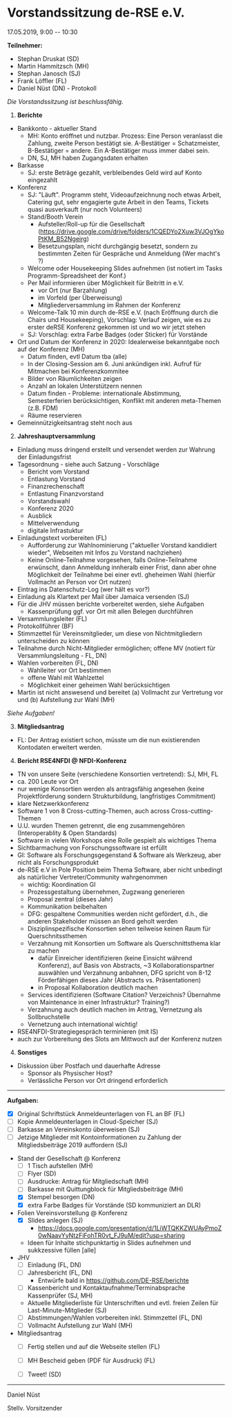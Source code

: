 # Vorstandssitzung de-RSE e.V.

17.05.2019, 9:00 -- 10:30

**Teilnehmer:**

- Stephan Druskat (SD)
- Martin Hammitzsch (MH)
- Stephan Janosch (SJ)
- Frank Löffler (FL)
- Daniel Nüst (DN) - Protokoll

_Die Vorstandssitzung ist beschlussfähig._

1. **Berichte**

- Bankkonto - aktueller Stand
  - MH: Konto eröffnet und nutzbar. Prozess: Eine Person veranlasst die Zahlung, zweite Person bestätigt sie. A-Bestätiger = Schatzmeister, B-Bestätiger = andere. Ein A-Bestätiger muss immer dabei sein.
  - DN, SJ, MH haben Zugangsdaten erhalten
- Barkasse
  - SJ: erste Beträge gezahlt, verbleibendes Geld wird auf Konto eingezahlt
- Konferenz
  - SJ: "Läuft". Programm steht, Videoaufzeichnung noch etwas Arbeit, Catering gut, sehr engagierte gute Arbeit in den Teams, Tickets quasi ausverkauft (nur noch Volunteers)
  - Stand/Booth Verein
    - Aufsteller/Roll-up für die Gesellschaft (https://drive.google.com/drive/folders/1CQEDYo2Xuw3VJOgYkoPtKM_B52Ngeirg)
    - Besetzungsplan, nicht durchgängig besetzt, sondern zu bestimmten Zeiten für Gespräche und Anmeldung (Wer macht's ?)
  - Welcome oder Housekeeping Slides aufnehmen (ist notiert im Tasks Programm-Spreadsheet der Konf.)
  - Per Mail informieren über Möglichkeit für Beitritt in e.V.
    - vor Ort (nur Barzahlung)
    - im Vorfeld (per Überweisung)
    - Mitgliederversammlung im Rahmen der Konferenz
  - Welcome-Talk 10 min durch de-RSE e.V. (nach Eröffnung durch die Chairs und Housekeeping), Vorschlag: Verlauf zeigen, wie es zu erster deRSE Konferenz gekommen ist und wo wir jetzt stehen
  - SJ: Vorschlag: extra Farbe Badges (oder Sticker) für Vorstände
- Ort und Datum der Konferenz in 2020: Idealerweise bekanntgabe noch auf der Konferenz (MH)
  - Datum finden, evtl Datum tba (alle)
  - In der Closing-Session am 6. Juni ankündigen inkl. Aufruf für Mitmachen bei Konferenzkommitee
  - Bilder von Räumlichkeiten zeigen
  - Anzahl an lokalen Unterstützern nennen
  - Datum finden - Probleme: internationale Abstimmung, Semesterferien berücksichtigen, Konflikt mit anderen meta-Themen (z.B. FDM) 
  - Räume reservieren
- Gemeinnützigkeitsantrag steht noch aus

2. **Jahreshauptversammlung**

- Einladung muss dringend erstellt und versendet werden zur Wahrung der Einladungsfrist
- Tagesordnung - siehe auch Satzung - Vorschläge
  - Bericht vom Vorstand
  - Entlastung Vorstand
  - Finanzrechenschaft
  - Entlastung Finanzvorstand
  - Vorstandswahl
  - Konferenz 2020
  - Ausblick
  - Mittelverwendung
  - digitale Infrastuktur
- Einladungstext vorbereiten (FL)
  - Aufforderung zur Wahlnominierung ("aktueller Vorstand kandidiert wieder", Webseiten mit Infos zu Vorstand nachziehen)
  - Keine Online-Teilnahme vorgesehen, falls Online-Teilnahme erwünscht, dann Anmeldung innheralb einer Frist, dann aber ohne Möglichkeit der Teilnahme bei einer evtl. gheheimen Wahl (hierfür Vollmacht an Person vor Ort nutzen)
- Eintrag ins Datenschutz-Log (wer hält es vor?)
- Einladung als Klartext per Mail über Jamaica versenden (SJ)
- Für die JHV müssen berichte vorbereitet werden, siehe Aufgaben
  - Kassenprüfung ggf. vor Ort mit allen Belegen durchführen
- Versammlungsleiter (FL)
- Protokollführer (BF)
- Stimmzettel für Vereinsmitglieder, um diese von Nichtmitgliedern unterscheiden zu können
- Teilnahme durch Nicht-Mitglieder ermöglichen; offene MV​​​​​​​ (notiert für Versammlungsleitung - FL, DN)
- Wahlen vorbereiten (FL, DN)
  - Wahlleiter vor Ort bestimmen
  - offene Wahl mit Wahlzettel
  - Möglichkeit einer geheimen Wahl berücksichtigen
- Martin ist nicht answesend und bereitet (a) Vollmacht zur Vertretung vor und (b) Aufstellung zur Wahl (MH)

_Siehe Aufgaben!_    

3. **Mitgliedsantrag**

- FL: Der Antrag existiert schon, müsste um die nun existierenden Kontodaten erweitert werden.

4. **Bericht RSE4NFDI @ NFDI-Konferenz**

- TN von unsere Seite (verschiedene Konsortien vertretend): SJ, MH, FL
- ca. 200 Leute vor Ort
- nur wenige Konsortien werden als antragsfähig angesehen (keine Projektförderung sondern Strukturbildung, langfristiges Commitment)
- klare Netzwerkkonferenz
- Software 1 von 8 Cross-cutting-Themen, auch across Cross-cutting-Themen
- U.U. wurden Themen getrennt, die eng zusammengehören (Interoperablity & Open Standards)
- Software in vielen Workshops eine Rolle gespielt als wichtiges Thema
- Sichtbarmachung von Forschungssoftware ist erfüllt
- GI: Software als Forschungsgegenstand & Software als Werkzeug, aber nicht als Forschungsprodukt
- de-RSE e.V in Pole Position beim Thema Software, aber nicht unbedingt als natürlicher Vertreter/Community wahrgenommen
  - wichtig: Koordination GI
  - Prozessgestaltung übernehmen, Zugzwang generieren
  - Proposal zentral (dieses Jahr)
  - Kommunikation beibehalten
  - DFG: gespaltene Communities werden nicht gefördert, d.h., die anderen Stakeholder müssen an Bord geholt werden
  - Disziplinspezifische Konsortien sehen teilweise keinen Raum für Querschnitssthemen
  - Verzahnung mit Konsortien um Software als Querschnittsthema klar zu machen
    - dafür Einreicher identifizieren (keine Einsicht während Konferenz), auf Basis von Abstracts, ~3 Kollaborationspartner auswählen und Verzahnung anbahnen, DFG spricht von 8-12 Förderfähigen dieses Jahr (Abstracts vs. Präsentationen)
    - in Proposal Kollaboration deutlich machen
  - Services identifizieren (Software Citation? Verzeichnis? Übernahme von Maintenance in einer Infrastruktur? Training?)
  - Verzahnung auch deutlich machen im Antrag, Vernetzung als Sollbruchstelle
  - Vernetzung auch international wichtig!
- RSE4NFDI-Strategiegespräch terminieren (mit IS)
- auch zur Vorbereitung des Slots am Mittwoch auf der Konferenz nutzen

4. **Sonstiges**

- Diskussion über Postfach und dauerhafte Adresse
  - Sponsor als Physischer Host? 
  - Verlässliche Person vor Ort dringend erforderlich

------

**Aufgaben:**

- [x] Original Schriftstück Anmeldeunterlagen von FL an BF (FL)
- [ ] Kopie Anmeldeunterlagen in Cloud-Speicher (SJ)
- [ ] Barkasse an Vereinskonto überweisen (SJ)
- [ ] Jetzige Mitglieder mit Kontoinformationen zu Zahlung der Mitgliedsbeiträge 2019 auffordern (SJ)
- Stand der Gesellschaft @ Konferenz
  - [ ] 1 Tisch aufstellen (MH)
  - [ ] Flyer (SD)
  - [ ] Ausdrucke: Antrag für Mitgliedschaft (MH)
  - [ ] Barkasse mit Quittungblock für Mitgliedsbeiträge (MH)
  - [x] Stempel besorgen (DN)
  - [x] extra Farbe Badges für Vorstände (SD kommuniziert an DLR)
- Folien Vereinsvorstellung @ Konferenz
  - [x] Slides anlegen (SJ)
    - https://docs.google.com/presentation/d/1LiWTQKKZWUAyPmoZ0wNaavYyNtzFiFohTR0vt_FJ9uM/edit?usp=sharing
  - Ideen für Inhalte stichpunktartig in Slides aufnehmen und sukkzessive füllen [alle]
- JHV
  - [ ] Einladung (FL, DN)
  - [ ] Jahresbericht (FL, DN)
    - Entwürfe bald in https://github.com/DE-RSE/berichte
  - [ ] Kassenbericht und Kontaktaufnahme/Terminabsprache Kassenprüfer (SJ, MH)
  - Aktuelle Mitgliederliste für Unterschriften und evtl. freien Zeilen für Last-Minute-Mitglieder (SJ)
  - [ ] Abstimmungen/Wahlen vorbereiten inkl. Stimmzettel (FL, DN)
  - [ ] Vollmacht Aufstellung zur Wahl (MH)
- Mitgliedsantrag
  - [ ] Fertig stellen und auf die Webseite stellen (FL)
  - [ ] MH Bescheid geben (PDF für Ausdruck) (FL)
  - [ ] Tweet! (SD)



------

Daniel Nüst

Stellv. Vorsitzender
